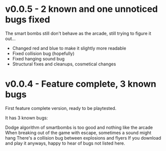 # v0.0.5 - 2 known and one unnoticed bugs fixed

The smart bombs still don't behave as the arcade, still trying to figure it
out...

- Changed red and blue to make it slightly more readable
- Fixed collision bug (hopefully)
- Fixed hanging sound bug
- Structural fixes and cleanups, cosmetical changes


# v0.0.4 - Feature complete, 3 known bugs

First feature complete version, ready to be playtested.

It has 3 known bugs:

Dodge algorithm of smartbombs is too good and nothing like the arcade
When breaking out of the game with escape, sometimes a sound might hang
There's a collision bug between explosions and flyers
If you download and play it anyways, happy to hear of bugs not listed here.

